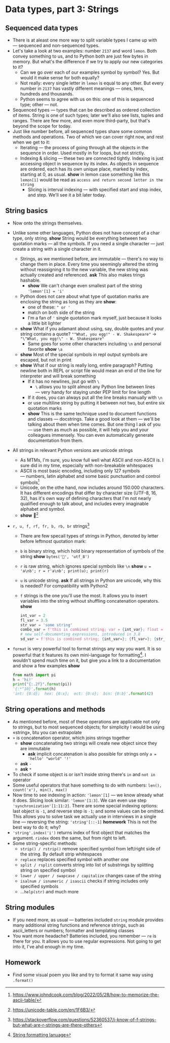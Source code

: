 # Data types, part 3: Strings

## Sequenced data types

* There is at aleast one more way to split variable types I came up with — sequenced and non-sequenced types.
* Let's take a look at two examples: number `2137` and word `lemon`. Both convey something to us, and to Python both are just few bytes in memory. But what's the difference if we try to apply our new categories to it?
  * Can we go over each of our examples symbol by symbol? Yes. But would it make sense for both equally?
  * Not really: every single letter in `lemon` is equal to any other. But every number in `2137` has vastly different meanings — ones, tens, hundreds and thousands.
  * Python seems to agree with us on this: one of this is sequenced type; other — not.
* Sequenced types — types that can be described as ordered collection of items. String is one of such types; later we'll also see lists, tuples and ranges. There are few more, and even more third-party, but that's beyond the scope for today.
* Just like number before, all sequenced types share some common methods and operations. Two of which we can cover right now, and rest when we get to it:
  * Iterating — the process of going through all the objects in the sequence in order. Used mostly in for loops, but not strictly.
  * Indexing & slicing — these two are connected tightly. Indexing is just accessing object in sequence by its index. As objects in sequence are ordered, each has its own unique place, marked by index, starting at 0, as usual. **show** in lemon case something like this `lemon[1]` would be read as `access and return second letter in the string` 
    * Slicing is interval indexing — with specified start and stop index, and step. We'll see it a bit later today.

## String basics

* Now onto the strings themselves.

* Unlike some other languages, Python does not have concept of a char type, only string. **show** String would be everything between two quotation marks — all the symbols. If you need a single character — just create a string with a single character in it.

  * Strings, as we mentioned before, are immutable — there's no way to change them in place. Every time you seemingly altered the string without reassigning it to the new variable, the new string was actually created and referenced. **ask** This also makes trings hashable.
    * **show** We can't change even smallest part of the string `'lemon'[1] = 'i'`
  * Python does not care about what type of quotation marks are enclosing the string as long as they are **show**:
    * one of these: `" or '`
    * match on both side of the string
    * I'm a fan of `'` single quotation mark myself, just because it looks a little bit lighter
  * **show** What if you adamant about using, say, double quotes and your string contains a quote? `""What, you egg!" - W. Shakespeare"` -> `"\"What, you egg!\" - W. Shakespeare"`
    * Same goes for some other characters including `\n` and personal favorite **show**  `\a`
  * **show** Most of the special symbols in repl output symbols are escaped, but not in print
  * **show** What if our string is really long, entire paragraph? Putting newline both in REPL or script file would mean an end of the line for interpreter and will break something
    * If it has no newlines, jsut go with `\`
      * `\` allows you to split almost any Python line between lines — very handy for staying under PEP limit for line length
    * If it does, you can always put all the line breaks manually with `\n`
    * or use multiline string by putting it between not two, but entire six quotation marks
    * **show** This is the same technique used to document functions and classes — docstrings. Take a good look at them — we'll be talking about them when time comes. But one thing I ask of you — use them as much as possible, it will help you and your colleagues immensely. You can even automatically generate documentation from them.

* All strings in relevant Python versions are unicode strings

  * As MTMs, I'm sure, you know full well what ASCII and non-ASCII is. I sure did in my time, especially with non-breakable whitespaces
  * ASCII is most basic encoding, including only 127 symbols — numbers, latin alphabet and some basic punctuation and control symbols[^4]
  * Unicode, on the othe hand, now includes around 150.000 characters. It has different encodings that differ by character size (UTF-8, 16, 32), has it's own way of defining characters that I'm not nearly qualified enough to talk about, and includes every imaginable alphabet and symbol.
  * **show** 🚳[^2]

* `r, u, f, rf, fr, b, rb, br` strings[^1]

  * There are few specail types of strings in Python, denoted by letter before leftmost quotation mark:

  * `b` is binary string, which hold binary representation of symbols of the string **show** `bytes('🚳', 'utf_8')`

  * `r` is raw string, which ignores special symbols like `\n`  **show** `u = 'a\nb'; r = r'a\nb'; print(u); print(r)`

  * `u` is unicode string. **ask** If all strings in Python are unicode, why this is needed? For compatibility with Python2

  * `f` strings is the one you'll use the most. It allows you to insert variables into the string without shuffling concatenation operators. **show**

    ```python
    int_var = 2
    fl_var = 3.5
    str_var = 'some string'
    combo_var = f'this is combined string; var = {int_var}; float = {fl_var}; string = {str_var}'
    # new self-documenting expressions, introduced in 3.8
    sd_var = f'this is combined string; {int_var=}; {fl_var=}; {str_var=}'
    ```

* `format` is very powerful tool to format strings any way you want. It is so powerful that it features its own mini-language for formatting[^5]. I wouldn't spend much time on it, but give you a link to a documentation and show a few examples **show**

  ```python
  from math import pi
  h = 'hi!'
  print("{:.2f}".format(pi))
  '{:*^10}'.format(h)
  'int: {0:d};  hex: {0:x};  oct: {0:o};  bin: {0:b}'.format(42)
  ```

  

## String operations and methods

* As mentioned before, most of these operations are applicable not only to strings, but to most sequenced objects; for simplicity I would be using «string», btu you can extrapolate
* `+` is concatenation operator, which joins strings together
  * **show** concatenating two strings will create new object since they are immutable
    * **ask** implicit concatenation is also possible for strings only `a = 'hello' "world" '!'`
  * **ask** `-`
  * **ask** `*` 
* To check if some object is or isn't inside string there's `in` and `not in` operator
* Some useful operators that have something to do with numbers: `len(), count('x'), min(), max()`
* Now time to see indexing in action: `'lemon'[1]` — we know already what it does. Slicing look similar: `'lemon'[1:3]`. We can even use step `'synchronization'[1:11:2]`. There are some special indexing options: last object is `-1`, and reverse step is `-1`; and some values can be omitted. This allows you to solve task we actually use in interviews in a single line — reversing the string: `'string'[::-1]` **homework** This is not the best way to do it; why?
* `'string'.index('i')` returns index of first object that matches the argument. `rindex` does the same, but from right to left.
* Some string-specific methods:
  * `strip() / rstrip()` remove specified symbol from left/right side of the string. By default strip whitespaces
  * `replace` replaces specified symbol with another one
  * `split / rsplit` converts string into list of substrings by splitting string on specified symbol
  * `lower / upper / swapcase / capitalize` changes case of the string 
  * `isalnum / isnumeric / isascii` checks if string includes only specified symbols
  * …`help(str)` and much more

## String modules

* If you need more, as usual — batteries included `string` module provides many additional string functions and reference strings, such as ascii_letters or numbers; formatter and templating classes
* You want more headache? Batteries included, you remember — `re` is there for you. It allows you to use regular expressions. Not going to get into it, I've ahd enough in my time.

## Homework

* Find some visual poem you like and try to format it same way using `.format()`



[^1]: https://stackoverflow.com/questions/52360537/i-know-of-f-strings-but-what-are-r-strings-are-there-others
[^2]: https://unicode-table.com/en/1F6B3/
[^3]: [Python string escape characters](https://python-reference.readthedocs.io/en/latest/docs/str/escapes.html)
[^4]: https://www.johndcook.com/blog/2022/05/28/how-to-memorize-the-ascii-table/
[^5]: [String formatting lanuage](https://docs.python.org/3/library/string.html#formatspec)